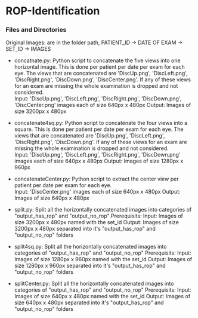 # ROP-Identification
### Files and Directories ###

Original Images: are in the folder path, PATIENT_ID -> DATE OF EXAM -> SET_ID -> IMAGES 

* concatnate.py: Python script to concatenate the five views into one horizontal image. This is done per patient per date per exam for each eye. The views that are concatenated are 'DiscUp.png', 'DiscLeft.png', 'DiscRight.png', 'DiscDown.png', 'DiscCenter.png'. If any of these views for an exam are missing the whole examination is dropped and not considered.  
 Input: 'DiscUp.png', 'DiscLeft.png', 'DiscRight.png', 'DiscDown.png', 'DiscCenter.png' images each of size 640px x 480px
 Output: Images of size 3200px x 480px
 
 
* concatenate4sq.py: Python script to concatenate the four views into a square. This is done per patient per date per exam for each eye. The views that are concatenated are 'DiscUp.png', 'DiscLeft.png', 'DiscRight.png', 'DiscDown.png'. If any of these views for an exam are missing the whole examination is dropped and not considered.  
 Input: 'DiscUp.png', 'DiscLeft.png', 'DiscRight.png', 'DiscDown.png' images each of size 640px x 480px
 Output: Images of size 1280px x 960px


* concatenateCenter.py: Python script to extract the center view  per patient per date per exam for each eye.  
 Input: 'DiscCenter.png' images each of size 640px x 480px
  Output: Images of size 640px x 480px
 
 
* split.py: Split all the horizontally concatenated images into categories of "output_has_rop" and "output_no_rop"
  Prerequisits:
  Input: Images of size 3200px x 480px named with the set_id
  Output: Images of size 3200px x 480px separated into it's "output_has_rop" and "output_no_rop" folders
  
* split4sq.py: Split all the horizontally concatenated images into categories of "output_has_rop" and "output_no_rop"
  Prerequisits:
  Input: Images of size 1280px x 960px named with the set_id
  Output: Images of size 1280px x 960px separated into it's "output_has_rop" and "output_no_rop" folders
  

* splitCenter.py: Split all the horizontally concatenated images into categories of "output_has_rop" and "output_no_rop"
  Prerequisits:
  Input: Images of size 640px x 480px named with the set_id
  Output: Images of size 640px x 480px separated into it's "output_has_rop" and "output_no_rop" folders
  
  
  
